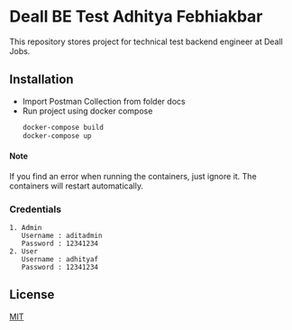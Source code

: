 # Deall BE Test Adhitya Febhiakbar

This repository stores project for technical test backend engineer at Deall Jobs.

## Installation

- Import Postman Collection from folder docs
- Run project using docker compose
  ```bash
  docker-compose build 
  docker-compose up
  ```
    
#### Note 
If you find an error when running the containers, just ignore it. The containers will restart automatically.

### Credentials
    1. Admin
       Username : aditadmin
       Password : 12341234
    2. User
       Username : adhityaf
       Password : 12341234

## License

[MIT](https://choosealicense.com/licenses/mit/)